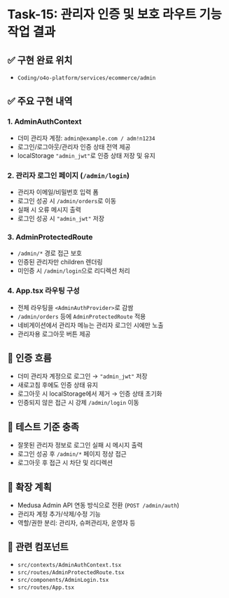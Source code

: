 # Task-15: 관리자 인증 및 보호 라우트 기능 작업 결과

## ✅ 구현 완료 위치
- `Coding/o4o-platform/services/ecommerce/admin`

## ✅ 주요 구현 내역

### 1. AdminAuthContext
- 더미 관리자 계정: `admin@example.com / adm!n1234`
- 로그인/로그아웃/관리자 인증 상태 전역 제공
- localStorage `"admin_jwt"`로 인증 상태 저장 및 유지

### 2. 관리자 로그인 페이지 (`/admin/login`)
- 관리자 이메일/비밀번호 입력 폼
- 로그인 성공 시 `/admin/orders`로 이동
- 실패 시 오류 메시지 출력
- 로그인 성공 시 `"admin_jwt"` 저장

### 3. AdminProtectedRoute
- `/admin/*` 경로 접근 보호
- 인증된 관리자만 children 렌더링
- 미인증 시 `/admin/login`으로 리디렉션 처리

### 4. App.tsx 라우팅 구성
- 전체 라우팅을 `<AdminAuthProvider>`로 감쌈
- `/admin/orders` 등에 `AdminProtectedRoute` 적용
- 네비게이션에서 관리자 메뉴는 관리자 로그인 시에만 노출
- 관리자용 로그아웃 버튼 제공

## 🔐 인증 흐름
- 더미 관리자 계정으로 로그인 → `"admin_jwt"` 저장
- 새로고침 후에도 인증 상태 유지
- 로그아웃 시 localStorage에서 제거 → 인증 상태 초기화
- 인증되지 않은 접근 시 강제 `/admin/login` 이동

## 🧪 테스트 기준 충족
- 잘못된 관리자 정보로 로그인 실패 시 메시지 출력
- 로그인 성공 후 `/admin/*` 페이지 정상 접근
- 로그아웃 후 접근 시 차단 및 리디렉션

## 📌 확장 계획
- Medusa Admin API 연동 방식으로 전환 (`POST /admin/auth`)
- 관리자 계정 추가/삭제/수정 기능
- 역할/권한 분리: 관리자, 슈퍼관리자, 운영자 등

## 📂 관련 컴포넌트
- `src/contexts/AdminAuthContext.tsx`
- `src/routes/AdminProtectedRoute.tsx`
- `src/components/AdminLogin.tsx`
- `src/routes/App.tsx`